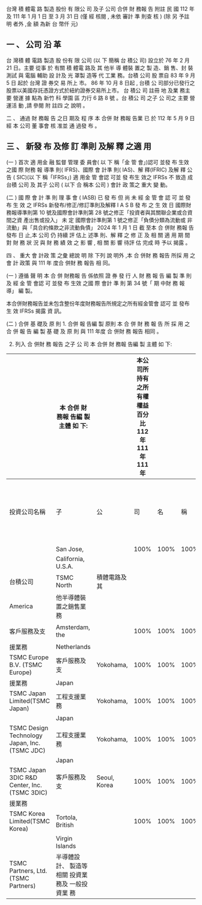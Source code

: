 台灣 積 體電 路 製造 股份 有 限公 司 及子 公司 合併 財 務報 告 附註 民 國 112 年 及 111 年 1 月 1 日 至 3 月 31 日
(僅 經 核閱 , 未依 審計 準 則查 核 )
(除 另 予註 明 者外 ,金 額 為新 台 幣仟 元)

## 一 、 公司 沿 革

 台 灣積 體 電路 製造 股 份有 限 公司 (以 下 簡稱 台 積公 司) 設立於 76 年 2 月 21 日。主要 從事 於 有關 積 體電 路及 其 他半 導 體裝 置之 製 造、銷 售、封 裝 測試 與 電腦 輔助 設 計及 光 罩製 造等 代 工業 務。台積 公司 股 票自 83 年 9 月 5 日 起於 台灣 證 券交 易 所上 市。 86 年 10 月 8 日起 , 台積 公 司部分已發行之股票以美國存託憑證方式於紐約證券交易所上市。 台 積公 司 註冊 地 及業 務主 要 營運 據 點為 新竹 科 學園 區 力行 6 路 8 號 。台 積公 司 之子 公 司之 主要 營 運活 動 ,請 參閱 附 註四 之 說明 。

二 、 通過 財 務報 告 之日 期及 程 序 本 合併 財 務報 告業 已 於 112 年 5 月 9 日 經 本 公司 董 事會 核 准並 通 過發 布 。

## 三 、 新發 布 及修 訂 準則 及解 釋 之適 用

(一 ) 首次 適 用金 融 監督 管理 委 員會( 以 下 稱「金 管 會」)認可 並發 布 生效 之國 際 財務 報 導準 則( IFRS)、國際 會 計準 則( IAS)、解 釋(IFRIC) 及解 釋 公告 ( SIC)(以 下 稱「IFRSs」)
 適 用金 管 會認 可並 發 布生 效之 IFRSs 不 致造 成 台積 公司 及 其子 公司 ( 以下 合 稱本 公司 ) 會計 政 策之 重大 變 動。

(二 ) 國 際 會 計 準 則 理 事 會 ( IASB) 已 發 布 但 尚 未 經 金 管 會 認 可 並 發 布 生 效 之 IFRSs 新發布/修正/修訂準則及解釋 I A S B 發 布 之 生 效 日 國際財務報導準則第 10 號及國際會計準則第 28 號之修正「投資者與其關聯企業或合資間之資 產出售或投入」
未 定 國際會計準則第 1 號之修正「負債分類為流動或 非流動」與「具合約條款之非流動負債」
2024 年 1 月 1 日 截 至本 合 併財 務報 告 發布 日 止,本 公司 仍 持續 評 估上 述準 則、解 釋 之 修 正 及 相 關 適 用 期 間 對 財 務 狀 況 與 財 務 績 效 之 影 響 , 相 關 影 響 待評 估 完成 時 予以 揭露 。

四 、 重大 會 計政 策 之彙 總說 明 除 下列 說 明外 ,本 合 併財 務 報告 所採 用 之會 計 政策 與 111 年 度合 併財 務 報告 相 同。

(一 ) 遵循 聲 明 本 合 併 財務報 告 係依照 證 券 發 行 人 財 務 報 告 編 製 準 則 及 經 金 管 會認 可 並發 布 生效 之國 際 會計 準 則 第 34 號「 期 中財 務 報 導」 編 製。

本合併財務報告並未包含整份年度財務報告所規定之所有經金管會 認可 並 發布 生 效 IFRSs 揭露 資 訊。

(二 ) 合併 基 礎及 原 則 1. 合併 報 告編 製 原則 本 合 併 財 務 報 告 所 採 用 之 合 併 報 告 編 製 基 礎 及 原 則 與 111 年度 合 併財 務 報告 相同 。

2. 列入 合 併財 務 報告 之子 公 司 本 合併 財 務報 告編 製 主體 如 下:

|                                                    | 本 合併 財 務報 告編 製 主體 如 下:             |              | 本公司所持有之所有權權益百分比 112年 111年 111年   |      |      |          |                |         |          |         |    |    |
|----------------------------------------------------|--------------------------------------------------|--------------|----------------------------------------------------|------|------|----------|----------------|---------|----------|---------|----|----|
| 投資公司名稱                                       | 子                                               | 公           | 司                                                 | 名   | 稱   | 主要業務 | 設立及營運地點 | 3月31日 | 12月31日 | 3月31日 | 說 | 明 |
|                                                    | San Jose,                                        |              | 100%                                               | 100% | 100% | -       |                |         |          |         |    |    |
|                                                    | California,  U.S.A.                              |              |                                                    |      |      |          |                |         |          |         |    |    |
| 台積公司                                           | TSMC North                                       | 積體電路及其 |                                                    |      |      |          |                |         |          |         |    |    |
| America                                            | 他半導體裝 置之銷售業 務                         |              |                                                    |      |      |          |                |         |          |         |    |    |
| 客戶服務及支                                       | Amsterdam, the                                   |              | 100%                                               | 100% | 100% | 註一     |                |         |          |         |    |    |
| 援業務                                             | Netherlands                                      |              |                                                    |      |      |          |                |         |          |         |    |    |
| TSMC Europe B.V. (TSMC  Europe)                  | 客戶服務及支                                     | Yokohama,    | 100%                                               | 100% | 100% | 註一     |                |         |          |         |    |    |
| 援業務                                             | Japan                                            |              |                                                    |      |      |          |                |         |          |         |    |    |
| TSMC Japan  Limited(TSMC  Japan)                 | 工程支援業務                                     | Yokohama,    | 100%                                               | 100% | 100% | 註一     |                |         |          |         |    |    |
|                                                    | Japan                                            |              |                                                    |      |      |          |                |         |          |         |    |    |
| TSMC Design  Technology  Japan, Inc.  (TSMC JDC) | 工程支援業務                                     | Yokohama,    | 100%                                               | 100% | 100% | 註一     |                |         |          |         |    |    |
|                                                    | Japan                                            |              |                                                    |      |      |          |                |         |          |         |    |    |
| TSMC Japan 3DIC  R&D Center, Inc.(TSMC  3DIC)    | 客戶服務及支                                     | Seoul, Korea | 100%                                               | 100% | 100% | 註一     |                |         |          |         |    |    |
| 援業務                                             |                                                  |              |                                                    |      |      |          |                |         |          |         |    |    |
| TSMC Korea  Limited(TSMC  Korea)                 | Tortola, British                                 |              | 100%                                               | 100% | 100% | -       |                |         |          |         |    |    |
|                                                    | Virgin Islands                                   |              |                                                    |      |      |          |                |         |          |         |    |    |
| TSMC Partners,  Ltd.(TSMC  Partners)             | 半導體設計、 製造等相關 投資業務及 一般投資業 務 |              |                                                    |      |      |          |                |         |          |         |    |    |

